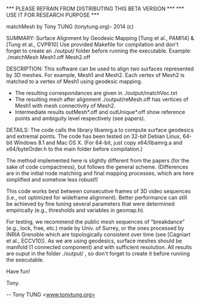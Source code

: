 *** PLEASE REFRAIN FROM DISTRIBUTING THIS BETA VERSION ***
*** USE IT FOR RESEARCH PURPOSE ***

matchMesh by Tony TUNG (tonytung.org)- 2014 (c)

SUMMARY:
Surface Alignment by Geodesic Mapping [Tung et al., PAMI14] & [Tung et al., CVPR10]
Use provided Makefile for compilation and don't forget to create an ./output/ folder before running the executable.
Example: ./matchMesh Mesh1.off Mesh2.off 

DESCRIPTION:
This software can be used to align two surfaces represented by 3D meshes. For example, Mesh1 and Mesh2.
Each vertex of Mesh2 is matched to a vertex of Mesh1 using geodesic mapping.
* The resulting correspondances are given in ./output/matchVec.txt
* The resulting mesh after alignment ./output/reMesh.off has vertices of Mesh1 with mesh connectivity of Mesh2.
* Intermediate results outMesh*.off and outUnique*.off show reference points and ambiguity level respectively (see papers).

DETAILS:
The code calls the library libamrg.a to compute surface geodesics and extremal points.
The code has been tested on 32-bit Debian Linux, 64-bit Windows 8.1 and Mac OS X.
(For 64-bit, just copy x64/libamrg.a and x64/byteOrder.h to the main folder before compilation.)

The method implemented here is slightly different from the papers (for the sake of code compactness), but follows the general scheme.
(Differences are in the initial node matching and final mapping processes, which are here simplified and somehow less robust!)

This code works best between consecutive frames of 3D video sequences (i.e., not optimized for wideframe alignment).
Better performance can still be achieved by fine tuning several parameters that were determined empirically (e.g., thresholds and variables in geomap.h).

For testing, we recommend the public mesh sequences of "breakdance" (e.g., lock, free, etc.) made by Univ. of Surrey,
or the ones processed by INRIA Grenoble which are topologically consistent over time (see [Cagniart et al., ECCV10]).
As we are using geodesics, surface meshes should be manifold (1 connected component) and with sufficient resolution.
All results are ouput in the folder ./output/ , so don't forget to create it before running the executable.


Have fun!

Tony.


--
Tony TUNG <www.tonytung.org>

